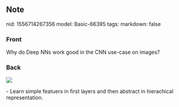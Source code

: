## Note
nid: 1556714267356
model: Basic-66395
tags: 
markdown: false

### Front
Why do Deep NNs work good in the CNN use-case on images?

### Back
<img src="Screenshot 2019-05-01 at 14.40.02.png"><div>
</div><div> - Learn simple featuers in first layers and then abstract in hierachical representation.</div>
